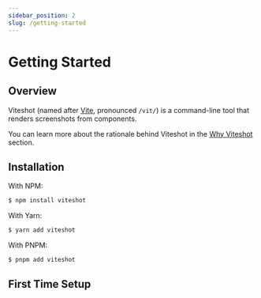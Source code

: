 ```yaml
---
sidebar_position: 2
slug: /getting-started
---
```


# Getting Started

## Overview

Viteshot (named after [Vite](https://vitejs.dev), pronounced `/vit/`) is a command-line tool that renders screenshots from components.

You can learn more about the rationale behind Viteshot in the [Why Viteshot](/docs/why) section.

## Installation

With NPM:

```sh
$ npm install viteshot
```

With Yarn:

```sh
$ yarn add viteshot
```

With PNPM:

```sh
$ pnpm add viteshot
```

## First Time Setup

